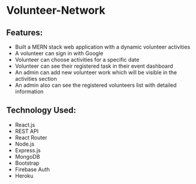 # Volunteer-Network 

## Features:
 * Built a MERN stack web application with a dynamic volunteer activities
 * A volunteer can sign in with Google
 * Volunteer can choose activities for a specific date
 * Volunteer can see their registered task in their event dashboard
 * An admin can add new volunteer work which will be visible in the activities section
 * An admin also can see the registered volunteers list with detailed information
 
## Technology Used: 
* React.js
* REST API
* React Router
* Node.js
* Express.js
* MongoDB
* Bootstrap
* Firebase Auth
* Heroku